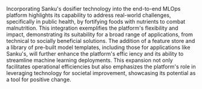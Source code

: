 Incorporating Sanku's dosifier technology into the end-to-end MLOps platform highlights its capability to address real-world challenges, specifically in public health, by fortifying foods with nutrients to combat malnutrition. This integration exemplifies the platform's flexibility and impact, demonstrating its suitability for a broad range of applications, from technical to socially beneficial solutions. The addition of a feature store and a library of pre-built model templates, including those for applications like Sanku's, will further enhance the platform's effic 
  iency and its ability to streamline machine learning deployments. This expansion not only facilitates operational efficiencies but also emphasizes the platform's role in leveraging technology for societal improvement, showcasing its potential as a tool for positive change.

